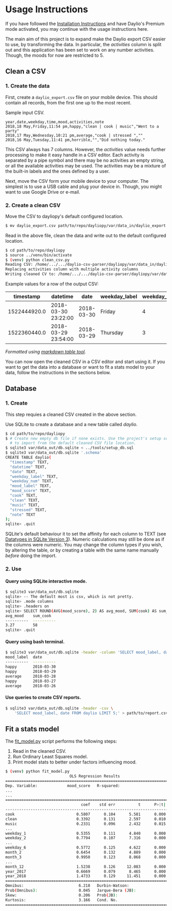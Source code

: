 # Usage Instructions

If you have followed the [Installation Instructions](installation.md) and have Daylio's Premium mode activated, you may continue with the usage instructions here.

The main aim of this project is to expand make the Daylio export CSV easier to use, by transforming the data. In particular, the _activities_ column is split out and this application has been set to work on any number activities. Though, the moods for now are restricted to 5.


## Clean a CSV

### 1. Create the data

First, create a `daylio_export.csv` file on your mobile device. This should contain all records, from the first one up to the most recent.

Sample input CSV.

```
year,date,weekday,time,mood,activities,note
2018,18 May,Friday,11:54 pm,happy,"clean | cook | music","Went to a party"
2018,17 May,Wednesday,10:21 pm,average,"cook | stressed ",""
2018,16 May,Tuesday,11:41 pm,horrible,"","Did nothing today."
```

This CSV always has 7 columns. However, the _activities_ value needs further processing to make it easy handle in a CSV editor. Each activity is separated by a pipe symbol and there may be no activities an empty string, or all the available activities may be used. The activities may be a mixture of the built-in labels and the ones defined by a user.

Next, move the CSV form your mobile device to your computer. The simplest is to use a USB cable and plug your device in. Though, you might want to use Google Drive or e-mail.


### 2. Create a clean CSV

Move the CSV to dayliopy's default configured location.

```bash
$ mv daylio_export.csv path/to/repo/dayliopy/var/data_in/daylio_export.csv
```

Read in the above file, clean the data and write out to the default configured location.

```bash
$ cd path/to/repo/dayliopy
$ source ../venv/bin/activate
$ (venv) python clean_csv.py
Reading CSV: /home/.../.../daylio-csv-parser/dayliopy/var/data_in/daylio_export.csv
Replacing activities column with multiple activity columns
Writing cleaned CV to: /home/.../.../daylio-csv-parser/dayliopy/var/data_out/cleaned.csv
```

Example values for a row of the output CSV:

| timestamp | datetime | date | weekday_label | weekday_num | mood_label | mood_score | clean | cook | music | stressed | note |
|--------------|---------------------|------------|---------------|-------------|------------|------------|-------|------|-------|-----------------------|-----------------|
| 1522444920.0 | 2018-03-30 23:22:00 | 2018-03-30 | Friday | 4 | average | 3 | 1 | 0 | 0 | 1 | Did a roadtrip. |
| 1522360440.0 | 2018-03-29 23:54:00 | 2018-03-29 | Thursday | 3 | happy | 4 | 0 | 1 | 0 | 0 |  |

_Formatted using [markdown table tool](https://www.tablesgenerator.com/markdown_tables)._

You can now open the cleaned CSV in a CSV editor and start using it. If you want to get the data into a database or want to fit a stats model to your data, follow the instructions in the sections below.


## Database

### 1. Create

This step requies a cleaned CSV created in the above section.

Use SQLite to create a database and a new table called _daylio_.

```bash
$ cd path/to/repo/dayliopy
$ # Create new empty db file if none exists. Use the project's setup script
  # to import from the default cleaned CSV file location.
$ sqlite3 var/data_out/db.sqlite < ../tools/setup_db.sql
$ sqlite3 var/data_out/db.sqlite '.schema'
CREATE TABLE daylio(
  "timestamp" TEXT,
  "datetime" TEXT,
  "date" TEXT,
  "weekday_label" TEXT,
  "weekday_num" TEXT,
  "mood_label" TEXT,
  "mood_score" TEXT,
  "cook" TEXT,
  "clean" TEXT,
  "music" TEXT,
  "stressed" TEXT,
  "note" TEXT
);
sqlite> .quit
```

SQLite's default behaviour it to set the affinity for each column to TEXT (see [Datatypes in SQLite Version 3](https://www.sqlite.org/datatype3.html)). Numeric calculations may still be done as if the columns were numeric. You may change the column types if you wish, by altering the table, or by creating a table with the same name manually _before_ doing the import.


### 2. Use

#### Query using SQLite interactive mode.

```bash
$ sqlite3 var/data_out/db.sqlite
sqlite> -- The default most is csv, which is not pretty.
sqlite> .mode columns
sqlite> .headers on
sqlite> SELECT ROUND(AVG(mood_score), 2) AS avg_mood, SUM(cook) AS sum_cook FROM daylio;
avg_mood    sum_cook
----------  ----------
3.27        58
sqlite> .quit
```

#### Query using bash terminal.

```bash
$ sqlite3 var/data_out/db.sqlite -header -column 'SELECT mood_label, date FROM daylio LIMIT 5;'
mood_label  date
----------  ----------
happy       2018-03-30
happy       2018-03-29
average     2018-03-28
happy       2018-03-27
average     2018-03-26
```

#### Use queries to create CSV reports.

```bash
$ sqlite3 var/data_out/db.sqlite -header -csv \
    'SELECT mood_label, date FROM daylio LIMIT 5;' > path/to/report.csv
```


## Fit a stats model

The [fit_model.py](/dayiopy/fit_model.py) script performs the following steps:

1. Read in the cleaned CSV.
2. Run Ordinary Least Squares model.
3. Print model stats to better under factors influencing mood.

```bash
$ (venv) python fit_model.py
                            OLS Regression Results                            
==============================================================================
Dep. Variable:             mood_score   R-squared:                       0.955
...
...
==============================================================================================
                                 coef    std err          t      P>|t|      [0.025      0.975]
----------------------------------------------------------------------------------------------
cook                           0.5807      0.104      5.581      0.000       0.376       0.785
clean                          0.3392      0.131      2.597      0.010       0.083       0.596
music                          0.2331      0.096      2.432      0.015       0.045       0.421
...
weekday_1                      0.5355      0.111      4.840      0.000       0.318       0.753
weekday_2                      0.7794      0.107      7.316      0.000       0.570       0.989
...
weekday_6                      0.5772      0.125      4.622      0.000       0.332       0.822
month_2                        0.6454      0.132      4.889      0.000       0.386       0.905
month_3                        0.9950      0.123      8.068      0.000       0.753       1.237
...
month_12                       1.5238      0.126     12.083      0.000       1.276       1.771
year_2017                      0.6669      0.079      8.465      0.000       0.512       0.822
year_2018                      1.4733      0.129     11.451      0.000       1.221       1.726
==============================================================================
Omnibus:                        6.218   Durbin-Watson:                   1.591
Prob(Omnibus):                  0.045   Jarque-Bera (JB):                6.075
Skew:                           0.206   Prob(JB):                       0.0480
Kurtosis:                       3.166   Cond. No.                         20.0
==============================================================================
```

